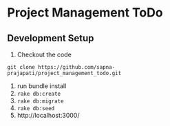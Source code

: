# Project Management ToDo

## Development Setup

1. Checkout the code
```
git clone https://github.com/sapna-prajapati/project_management_todo.git
```
1. run bundle install
1. `rake db:create`
1. `rake db:migrate`
1. `rake db:seed`
1. http://localhost:3000/